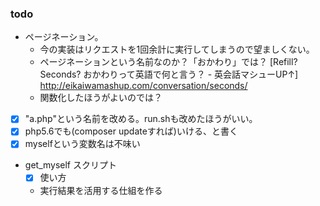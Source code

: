 ### todo

* ページネーション。
    * 今の実装はリクエストを1回余計に実行してしまうので望ましくない。
    * ページネーションという名前なのか？「おかわり」では？
      [Refill? Seconds? おかわりって英語で何と言う？ - 英会話マシューUP↑] http://eikaiwamashup.com/conversation/seconds/
    * 関数化したほうがよいのでは？
* [x] "a.php"という名前を改める。run.shも改めたほうがいい。
* [x] php5.6でも(composer updateすれば)いける、と書く
* [x] myselfという変数名は不味い
* get_myself スクリプト
    * [x] 使い方
    * 実行結果を活用する仕組を作る

